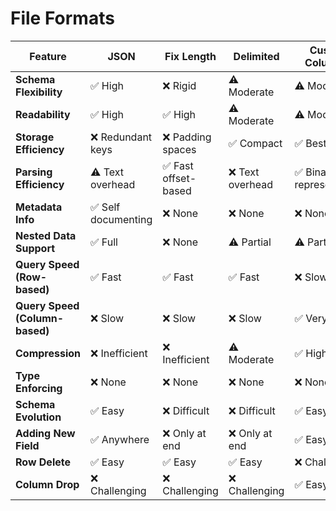 # File Formats


| Feature                   | JSON  | Fix Length | Delimited | Custom Columnar |
|---------------------------|------|------------|-----------|-----------------|
| **Schema Flexibility**    | ✅ High  | ❌ Rigid      | ⚠️ Moderate   | ⚠️ Moderate         |
| **Readability**           | ✅ High  | ✅ High       | ⚠️ Moderate   | ⚠️ Moderate         |
| **Storage Efficiency**    | ❌ Redundant keys | ❌ Padding spaces | ✅ Compact | ✅ Best |
| **Parsing Efficiency**    | ⚠️ Text overhead | ✅ Fast offset-based | ❌ Text overhead | ✅ Binary representation |
| **Metadata Info**         | ✅ Self documenting | ❌ None       | ❌ None       | ❌ None             |
| **Nested Data Support**   | ✅ Full  | ❌ None       | ⚠️ Partial    | ⚠️ Partial          |
| **Query Speed (Row-based)** | ✅ Fast | ✅ Fast | ✅ Fast | ❌ Slow |
| **Query Speed (Column-based)** | ❌ Slow | ❌ Slow | ❌ Slow | ✅ Very Fast |
| **Compression**           | ❌ Inefficient | ❌ Inefficient | ⚠️ Moderate | ✅ High |
| **Type Enforcing**        | ❌ None  | ❌ None       | ❌ None       | ❌ None             |
| **Schema Evolution**      | ✅ Easy  | ❌ Difficult  | ❌ Difficult  | ✅ Easy        |
| **Adding New Field**  | ✅ Anywhere | ❌ Only at end | ❌ Only at end | ✅ Easy |
| **Row Delete**     | ✅ Easy  | ✅ Easy | ✅ Easy | ❌ Challenging |
| **Column Drop**     | ❌ Challenging  | ❌ Challenging | ❌ Challenging | ✅ Easy |